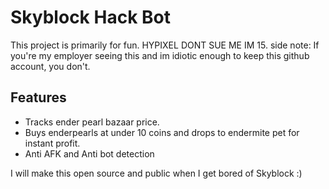 # Skyblock Hack Bot
This project is primarily for fun. HYPIXEL DONT SUE ME IM 15. 
side note: If you're my employer seeing this and im idiotic enough to keep this github account, you don't.

## Features
- Tracks ender pearl bazaar price.
- Buys enderpearls at under 10 coins and drops to endermite pet for instant profit.
- Anti AFK and Anti bot detection

I will make this open source and public when I get bored of Skyblock :)
